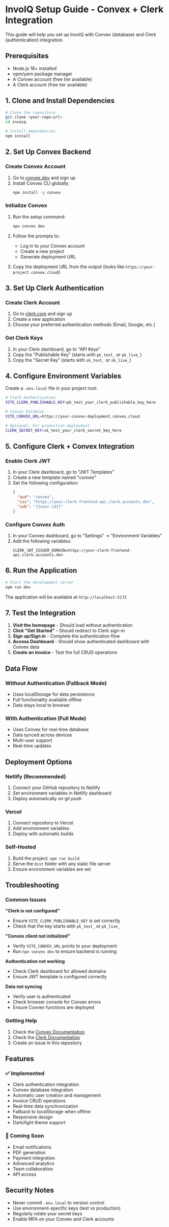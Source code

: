 # InvoIQ Setup Guide - Convex + Clerk Integration

This guide will help you set up InvoIQ with Convex (database) and Clerk (authentication) integration.

## Prerequisites

- Node.js 18+ installed
- npm/yarn package manager
- A Convex account (free tier available)
- A Clerk account (free tier available)

## 1. Clone and Install Dependencies

```bash
# Clone the repository
git clone <your-repo-url>
cd invoiq

# Install dependencies
npm install
```

## 2. Set Up Convex Backend

### Create Convex Account

1. Go to [convex.dev](https://convex.dev) and sign up
2. Install Convex CLI globally:
   ```bash
   npm install -g convex
   ```

### Initialize Convex

1. Run the setup command:
   ```bash
   npx convex dev
   ```
2. Follow the prompts to:
   - Log in to your Convex account
   - Create a new project
   - Generate deployment URL

3. Copy the deployment URL from the output (looks like `https://your-project.convex.cloud`)

## 3. Set Up Clerk Authentication

### Create Clerk Account

1. Go to [clerk.com](https://clerk.com) and sign up
2. Create a new application
3. Choose your preferred authentication methods (Email, Google, etc.)

### Get Clerk Keys

1. In your Clerk dashboard, go to "API Keys"
2. Copy the "Publishable Key" (starts with `pk_test_` or `pk_live_`)
3. Copy the "Secret Key" (starts with `sk_test_` or `sk_live_`)

## 4. Configure Environment Variables

Create a `.env.local` file in your project root:

```bash
# Clerk Authentication
VITE_CLERK_PUBLISHABLE_KEY=pk_test_your_clerk_publishable_key_here

# Convex Database
VITE_CONVEX_URL=https://your-convex-deployment.convex.cloud

# Optional: For production deployment
CLERK_SECRET_KEY=sk_test_your_clerk_secret_key_here
```

## 5. Configure Clerk + Convex Integration

### Enable Clerk JWT

1. In your Clerk dashboard, go to "JWT Templates"
2. Create a new template named "convex"
3. Set the following configuration:
   ```json
   {
     "aud": "convex",
     "iss": "https://your-clerk-frontend-api.clerk.accounts.dev",
     "sub": "{{user.id}}"
   }
   ```

### Configure Convex Auth

1. In your Convex dashboard, go to "Settings" → "Environment Variables"
2. Add the following variables:
   ```
   CLERK_JWT_ISSUER_DOMAIN=https://your-clerk-frontend-api.clerk.accounts.dev
   ```

## 6. Run the Application

```bash
# Start the development server
npm run dev
```

The application will be available at `http://localhost:5173`

## 7. Test the Integration

1. **Visit the homepage** - Should load without authentication
2. **Click "Get Started"** - Should redirect to Clerk sign-in
3. **Sign up/Sign in** - Complete the authentication flow
4. **Access Dashboard** - Should show authenticated dashboard with Convex data
5. **Create an invoice** - Test the full CRUD operations

## Data Flow

### Without Authentication (Fallback Mode)

- Uses localStorage for data persistence
- Full functionality available offline
- Data stays local to browser

### With Authentication (Full Mode)

- Uses Convex for real-time database
- Data synced across devices
- Multi-user support
- Real-time updates

## Deployment Options

### Netlify (Recommended)

1. Connect your GitHub repository to Netlify
2. Set environment variables in Netlify dashboard
3. Deploy automatically on git push

### Vercel

1. Connect repository to Vercel
2. Add environment variables
3. Deploy with automatic builds

### Self-Hosted

1. Build the project: `npm run build`
2. Serve the `dist` folder with any static file server
3. Ensure environment variables are set

## Troubleshooting

### Common Issues

**"Clerk is not configured"**

- Ensure `VITE_CLERK_PUBLISHABLE_KEY` is set correctly
- Check that the key starts with `pk_test_` or `pk_live_`

**"Convex client not initialized"**

- Verify `VITE_CONVEX_URL` points to your deployment
- Run `npx convex dev` to ensure backend is running

**Authentication not working**

- Check Clerk dashboard for allowed domains
- Ensure JWT template is configured correctly

**Data not syncing**

- Verify user is authenticated
- Check browser console for Convex errors
- Ensure Convex functions are deployed

### Getting Help

1. Check the [Convex Documentation](https://docs.convex.dev)
2. Check the [Clerk Documentation](https://clerk.com/docs)
3. Create an issue in this repository

## Features

### ✅ Implemented

- Clerk authentication integration
- Convex database integration
- Automatic user creation and management
- Invoice CRUD operations
- Real-time data synchronization
- Fallback to localStorage when offline
- Responsive design
- Dark/light theme support

### 🚧 Coming Soon

- Email notifications
- PDF generation
- Payment integration
- Advanced analytics
- Team collaboration
- API access

## Security Notes

- Never commit `.env.local` to version control
- Use environment-specific keys (test vs production)
- Regularly rotate your secret keys
- Enable MFA on your Convex and Clerk accounts
